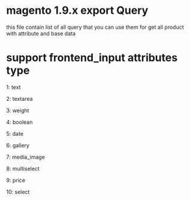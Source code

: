 # magento 1.9.x export Query

this file contain list of all query that you can use them for get all product with attribute and base data

# support frontend_input attributes type

1:  text

2: textarea

3: weight

4: boolean

5: date

6: gallery

7: media_image

8: multiselect

9: price

10: select
